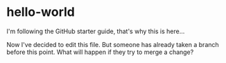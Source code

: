 hello-world
===========

I'm following the GitHub starter guide, that's why this is here...

Now I've decided to edit this file. But someone has already taken a branch before this point.
What will happen if they try to merge a change?
